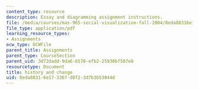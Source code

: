 ```yaml
---
content_type: resource
description: Essay and diagramming assignment instructions.
file: /media/courses/mas-965-social-visualization-fall-2004/8eda88316e173367d0f23d7b3b53844d_assn5.pdf
file_type: application/pdf
learning_resource_types:
- Assignments
ocw_type: OCWFile
parent_title: Assignments
parent_type: CourseSection
parent_uid: 3d72dadd-9da6-b570-efb2-25930bf507e8
resourcetype: Document
title: history and change
uid: 8eda8831-6e17-3367-d0f2-3d7b3b53844d
---
```

